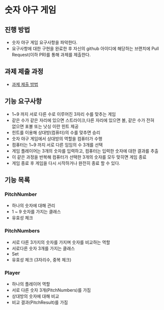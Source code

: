 # 숫자 야구 게임
## 진행 방법
* 숫자 야구 게임 요구사항을 파악한다.
* 요구사항에 대한 구현을 완료한 후 자신의 github 아이디에 해당하는 브랜치에 Pull Request(이하 PR)를 통해 과제를 제출한다.

## 과제 제출 과정
* [과제 제출 방법](https://github.com/next-step/nextstep-docs/tree/master/precourse)



## 기능 요구사항
- 1~9 까지 서로 다른 수로 이루어진 3자리 수를 맞추는 게임
- 같은 수가 같은 자리에 있으면 스트라이크,다른 자리에 있으면 볼, 같은 수가 전혀 없으면 포볼 또는 낫싱 이란 힌트 제공
- 힌트를 이용해 상대방(컴퓨터)의 수를 맞추면 승리
- 숫자 야구 게임에서 상대방의 역할을 컴퓨터가 수행
- 컴퓨터는 1~9 까지 서로 다른 임임의 수 3개를 선택
- 게임 플레이어는 3개의 숫자를 입력하고, 컴퓨터는 입력한 숫자에 대한 결과를 추출
- 이 같은 과정을 반복해 컴퓨터가 선택한 3개의 숫자를 모두 맞히면 게임 종료
- 게임 종료 후 게임을 다시 시작하거나 완전히 종료 할 수 있다.


## 기능 목록
### PitchNumber
- 하나의 숫자에 대해 관리
- 1 ~ 9 숫자를 가지는 클래스
- 유효성 체크


### PitchNumbers
- 서로 다른 3가지의 숫자를 가지며 숫자를 비교하는 역할
- 서로다른 숫자 3개를 가지는 클래스
- Set<PitchNumber> 
- 유효성 체크 (3자리수, 중복 체크)


### Player
- 하나의 플레이어 역할
- 서로 다른 숫자 3개(PitchNumbers)를 가짐
- 상대방의 숫자에 대해 비교
- 비교 결과(PitchResult)를 가짐

